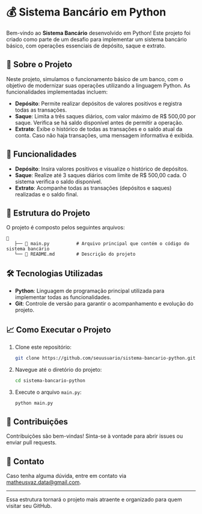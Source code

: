 # 💰 Sistema Bancário em Python

Bem-vindo ao **Sistema Bancário** desenvolvido em Python! Este projeto foi criado como parte de um desafio para implementar um sistema bancário básico, com operações essenciais de depósito, saque e extrato.

## 📝 Sobre o Projeto

Neste projeto, simulamos o funcionamento básico de um banco, com o objetivo de modernizar suas operações utilizando a linguagem Python. As funcionalidades implementadas incluem:

- **Depósito**: Permite realizar depósitos de valores positivos e registra todas as transações.
- **Saque**: Limita a três saques diários, com valor máximo de R$ 500,00 por saque. Verifica se há saldo disponível antes de permitir a operação.
- **Extrato**: Exibe o histórico de todas as transações e o saldo atual da conta. Caso não haja transações, uma mensagem informativa é exibida.

## 🚀 Funcionalidades

- **Depósito**: Insira valores positivos e visualize o histórico de depósitos.
- **Saque**: Realize até 3 saques diários com limite de R$ 500,00 cada. O sistema verifica o saldo disponível.
- **Extrato**: Acompanhe todas as transações (depósitos e saques) realizadas e o saldo final.

## 📂 Estrutura do Projeto

O projeto é composto pelos seguintes arquivos:

```
📁
   ├── 📄 main.py          # Arquivo principal que contém o código do sistema bancário
   └── 📄 README.md        # Descrição do projeto
```

## 🛠️ Tecnologias Utilizadas

- **Python**: Linguagem de programação principal utilizada para implementar todas as funcionalidades.
- **Git**: Controle de versão para garantir o acompanhamento e evolução do projeto.

## 📈 Como Executar o Projeto

1. Clone este repositório:
   ```bash
   git clone https://github.com/seuusuario/sistema-bancario-python.git
   ```
2. Navegue até o diretório do projeto:
   ```bash
   cd sistema-bancario-python
   ```
3. Execute o arquivo `main.py`:
   ```bash
   python main.py
   ```

## 🤝 Contribuições

Contribuições são bem-vindas! Sinta-se à vontade para abrir issues ou enviar pull requests.

## 📧 Contato

Caso tenha alguma dúvida, entre em contato via [matheusvaz.data@gmail.com](mailto:matheusvaz.data@gmail.com).

---

Essa estrutura tornará o projeto mais atraente e organizado para quem visitar seu GitHub.
